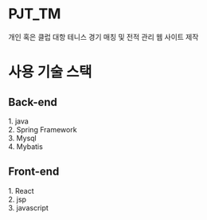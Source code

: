 # PJT_TM
개인 혹은 클럽 대항 테니스 경기 매칭 및 전적 관리 웹 사이트 제작

<h1> 사용 기술 스택 </h1>
<p>
<h2> Back-end </h2>
1. java<br/>
2. Spring Framework<br/>
3. Mysql<br/>
4. Mybatis

<h2> Front-end </h2>
1. React</br>
2. jsp</br>
3. javascript<br/>
</p>
